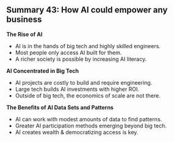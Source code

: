 ## Summary 43: How AI could empower any business

**The Rise of AI**

- AI is in the hands of big tech and highly skilled engineers.
- Most people only access AI built for them.
- A richer society is possible by increasing AI literacy.

**AI Concentrated in Big Tech**

- AI projects are costly to build and require engineering.
- Large tech builds AI investments with higher ROI.
- Outside of big tech, the economics of scale are not there.

**The Benefits of AI Data Sets and Patterns**

- AI can work with modest amounts of data to find patterns.
- Greater AI participation methods emerging beyond big tech.
- AI creates wealth & democratizing access is key.